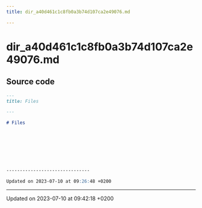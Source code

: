 ```yaml
---
title: dir_a40d461c1c8fb0a3b74d107ca2e49076.md

---
```


# dir_a40d461c1c8fb0a3b74d107ca2e49076.md






## Source code

```markdown
---
title: Files

---

# Files








-------------------------------

Updated on 2023-07-10 at 09:26:48 +0200
```


-------------------------------

Updated on 2023-07-10 at 09:42:18 +0200
